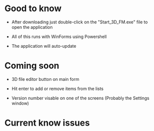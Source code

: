# Good to know

- After downloading just double-click on the "Start_3D_FM.exe" file to open the application

- All of this runs with WinForms using Powershell

- The application will auto-update

# Coming soon

- 3D file editor button on main form

- Hit enter to add or remove items from the lists

- Version number visable on one of the screens (Probably the Settings window)

# Current know issues
